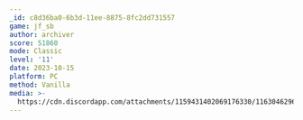 ```yaml
---
_id: c8d36ba0-6b3d-11ee-8875-8fc2dd731557
game: jf_sb
author: archiver
score: 51860
mode: Classic
level: '11'
date: 2023-10-15
platform: PC
method: Vanilla
media: >-
  https://cdn.discordapp.com/attachments/1159431402069176330/1163046296500850728/20231015_spongebobjumble_archiver.png?ex=653e2645&is=652bb145&hm=06d1f42bb6c4381cac030398b02f7e6891ec95111e564d202986d0aba26baf55&
---
```


